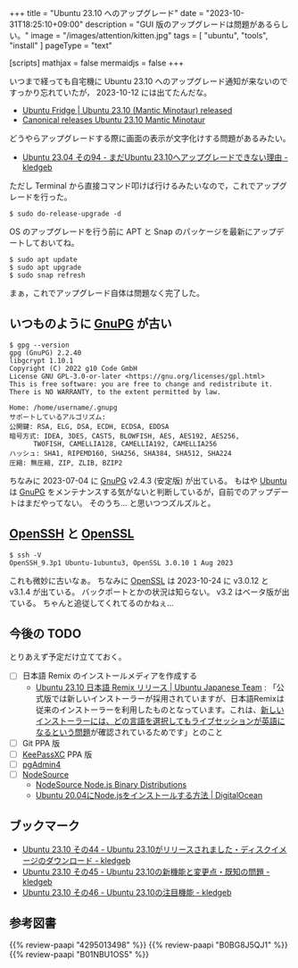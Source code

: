 +++
title = "Ubuntu 23.10 へのアップグレード"
date =  "2023-10-31T18:25:10+09:00"
description = "GUI 版のアップグレードは問題があるらしい。"
image = "/images/attention/kitten.jpg"
tags = [ "ubuntu", "tools", "install" ]
pageType = "text"

[scripts]
  mathjax = false
  mermaidjs = false
+++

いつまで経っても自宅機に Ubuntu 23.10 へのアップグレード通知が来ないのですっかり忘れていたが， 2023-10-12 には出てたんだな。

- [Ubuntu Fridge | Ubuntu 23.10 (Mantic Minotaur) released](https://ubuntu-news.org/2023/10/16/ubuntu-23-10-mantic-minotaur-released/)
- [Canonical releases Ubuntu 23.10 Mantic Minotaur](https://canonical.com/blog/canonical-releases-ubuntu-23-10-mantic-minotaur)

どうやらアップグレードする際に画面の表示が文字化けする問題があるみたい。

- [Ubuntu 23.04 その94 - まだUbuntu 23.10へアップグレードできない理由 - kledgeb](https://kledgeb.blogspot.com/2023/10/ubuntu-2304-94-ubuntu-2310.html)

ただし Terminal から直接コマンド叩けば行けるみたいなので，これでアップグレードを行った。

```text
$ sudo do-release-upgrade -d
```

OS のアップグレードを行う前に APT と Snap のパッケージを最新にアップデートしておいてね。

```text
$ sudo apt update
$ sudo apt upgrade
$ sudo snap refresh
```

まぁ，これでアップグレード自体は問題なく完了した。

## いつものように [GnuPG] が古い

```text
$ gpg --version
gpg (GnuPG) 2.2.40
libgcrypt 1.10.1
Copyright (C) 2022 g10 Code GmbH
License GNU GPL-3.0-or-later <https://gnu.org/licenses/gpl.html>
This is free software: you are free to change and redistribute it.
There is NO WARRANTY, to the extent permitted by law.

Home: /home/username/.gnupg
サポートしているアルゴリズム:
公開鍵: RSA, ELG, DSA, ECDH, ECDSA, EDDSA
暗号方式: IDEA, 3DES, CAST5, BLOWFISH, AES, AES192, AES256,
      TWOFISH, CAMELLIA128, CAMELLIA192, CAMELLIA256
ハッシュ: SHA1, RIPEMD160, SHA256, SHA384, SHA512, SHA224
圧縮: 無圧縮, ZIP, ZLIB, BZIP2
```

ちなみに 2023-07-04 に [GnuPG] v2.4.3 (安定版) が出ている。
もはや [Ubuntu] は [GnuPG] をメンテナンスする気がないと判断しているが，自前でのアップデートはまだやってない。
そのうち... と思いつつズルズルと。

## [OpenSSH] と [OpenSSL]

```text
$ ssh -V
OpenSSH_9.3p1 Ubuntu-1ubuntu3, OpenSSL 3.0.10 1 Aug 2023
```

これも微妙に古いなぁ。
ちなみに [OpenSSL] は 2023-10-24 に v3.0.12 と v3.1.4 が出ている。
バックポートとかの状況は知らない。
v3.2 はベータ版が出ている。
ちゃんと追従してくれてるのかねぇ...

## 今後の TODO

とりあえず予定だけ立てておく。

- [ ] 日本語 Remix のインストールメディアを作成する
  - [Ubuntu 23.10 日本語 Remix リリース | Ubuntu Japanese Team](/News/ubuntu2310-ja-remix) : 「公式版では新しいインストーラーが採用されていますが、日本語Remixは従来のインストーラーを利用したものとなっています。これは、[新しいインストーラーには、どの言語を選択してもライブセッションが英語になるという問題](https://bugs.launchpad.net/ubuntu-release-notes/+bug/2013329)が確認されているためです」とのこと
- [ ] Git PPA 版
- [ ] [KeePassXC] PPA 版
- [ ] [pgAdmin4]
- [ ] [NodeSource](https://github.com/nodesource)
  - [NodeSource Node.js Binary Distributions](https://github.com/nodesource/distributions/blob/master/README.md)
  - [Ubuntu 20.04にNode.jsをインストールする方法  | DigitalOcean](https://www.digitalocean.com/community/tutorials/how-to-install-node-js-on-ubuntu-20-04-ja)

[Ubuntu]: https://www.ubuntu.com/ "The leading operating system for PCs, IoT devices, servers and the cloud | Ubuntu"
[KeePassXC]: https://keepassxc.org/ "KeePassXC Password Manager"
[pgAdmin4]: https://www.pgadmin.org/ "pgAdmin - PostgreSQL Tools"
[GnuPG]: https://gnupg.org/ "The GNU Privacy Guard"
[Node.js]: https://nodejs.org/
[OpenSSL]: https://www.openssl.org/
[OpenSSH]: https://www.openssh.com/
[Docker]: https://www.docker.com/ "Empowering App Development for Developers | Docker"
[gpgpdump]: https://github.com/goark/gpgpdump "goark/gpgpdump: OpenPGP packet visualizer"
[PPA]: https://launchpad.net/ubuntu/+ppas "Personal Package Archives : Ubuntu"

## ブックマーク

- [Ubuntu 23.10 その44 - Ubuntu 23.10がリリースされました・ディスクイメージのダウンロード - kledgeb](https://kledgeb.blogspot.com/2023/10/ubuntu-2310-44-ubuntu-2310.html)
- [Ubuntu 23.10 その45 - Ubuntu 23.10の新機能と変更点・既知の問題 - kledgeb](https://kledgeb.blogspot.com/2023/10/ubuntu-2310-45-ubuntu-2310.html)
- [Ubuntu 23.10 その46 - Ubuntu 23.10の注目機能 - kledgeb](https://kledgeb.blogspot.com/2023/10/ubuntu-2310-46-ubuntu-2310.html)

## 参考図書

{{% review-paapi "4295013498" %}} <!-- Linuxシステムの仕組み -->
{{% review-paapi "B0BG8J5QJ1" %}} <!-- ［試して理解］Linuxのしくみ 増補改訂版 -->
{{% review-paapi "B01NBU1OS5" %}} <!-- シリコンパワー USBメモリ 32GB USB3.1 -->
